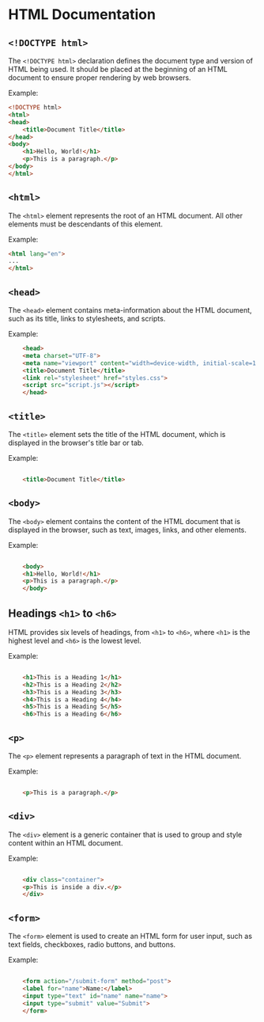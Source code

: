 # HTML Documentation

## `<!DOCTYPE html>`

The `<!DOCTYPE html>` declaration defines the document type and version of HTML being used. It should be placed at the beginning of an HTML document to ensure proper rendering by web browsers.

Example:

```html
<!DOCTYPE html>
<html>
<head>
    <title>Document Title</title>
</head>
<body>
    <h1>Hello, World!</h1>
    <p>This is a paragraph.</p>
</body>
</html>
```

## `<html>`

The `<html>` element represents the root of an HTML document. All other elements must be descendants of this element.

Example:

```html
<html lang="en">
...
</html>
```

## `<head>`

The `<head>` element contains meta-information about the HTML document, such as its title, links to stylesheets, and scripts.

Example:

```html
    <head>
    <meta charset="UTF-8">
    <meta name="viewport" content="width=device-width, initial-scale=1.0">
    <title>Document Title</title>
    <link rel="stylesheet" href="styles.css">
    <script src="script.js"></script>
    </head>
```

## `<title>`

The `<title>` element sets the title of the HTML document, which is displayed in the browser's title bar or tab.

Example:

```html

    <title>Document Title</title>
```

## `<body>`

The `<body>` element contains the content of the HTML document that is displayed in the browser, such as text, images, links, and other elements.

Example:

```html

    <body>
    <h1>Hello, World!</h1>
    <p>This is a paragraph.</p>
    </body>
```

## Headings `<h1>` to `<h6>`

HTML provides six levels of headings, from `<h1>` to `<h6>`, where `<h1>` is the highest level and `<h6>` is the lowest level.

Example:

```html

    <h1>This is a Heading 1</h1>
    <h2>This is a Heading 2</h2>
    <h3>This is a Heading 3</h3>
    <h4>This is a Heading 4</h4>
    <h5>This is a Heading 5</h5>
    <h6>This is a Heading 6</h6>
```

## `<p>`

The `<p>` element represents a paragraph of text in the HTML document.

Example:

```html

    <p>This is a paragraph.</p>
```

## `<div>`

The `<div>` element is a generic container that is used to group and style content within an HTML document.

Example:

```html

    <div class="container">
    <p>This is inside a div.</p>
    </div>
```

## `<form>`

The `<form>` element is used to create an HTML form for user input, such as text fields, checkboxes, radio buttons, and buttons.

Example:

```html

    <form action="/submit-form" method="post">
    <label for="name">Name:</label>
    <input type="text" id="name" name="name">
    <input type="submit" value="Submit">
    </form>
```
